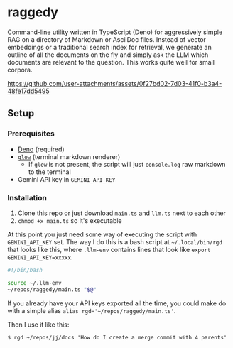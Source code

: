 # raggedy

Command-line utility written in TypeScript (Deno) for aggressively simple RAG
on a directory of Markdown or AsciiDoc files. Instead of vector embeddings or
a traditional search index for retrieval, we generate an outline of all the
documents on the fly and simply ask the LLM which documents are relevant to the
question. This works quite well for small corpora.

https://github.com/user-attachments/assets/0f27bd02-7d03-41f0-b3a4-48fe17dd5495

## Setup

### Prerequisites

- [Deno](https://docs.deno.com/runtime/manual) (required)
- [`glow`](https://github.com/charmbracelet/glow) (terminal markdown renderer)
  - If `glow` is not present, the script will just `console.log` raw markdown to the terminal
- Gemini API key in `GEMINI_API_KEY`

### Installation

1. Clone this repo or just download `main.ts` and `llm.ts` next to each other
1. `chmod +x main.ts` so it's executable

At this point you just need some way of executing the script with
`GEMINI_API_KEY` set. The way I do this is a bash script at
`~/.local/bin/rgd` that looks like this, where `.llm-env` contains
lines that look like `export GEMINI_API_KEY=xxxxx`.

```sh
#!/bin/bash

source ~/.llm-env
~/repos/raggedy/main.ts "$@"
```

If you already have your API keys exported all the time, you could make do with
a simple alias `alias rgd='~/repos/raggedy/main.ts'`.

Then I use it like this:

```console
$ rgd ~/repos/jj/docs 'How do I create a merge commit with 4 parents'
```
